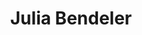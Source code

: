 ---
category: residents
layout: post
title: Julia Bendeler
profession: graphic / concept design
website: www.juliabendeler.com
image:
  - /images/residents/juliabendeler_01.png
---